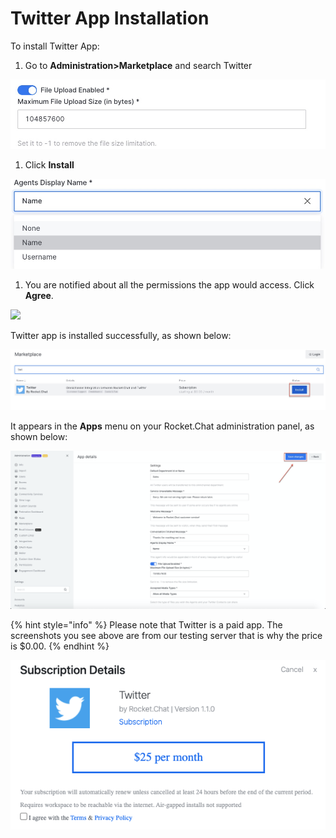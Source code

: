 # Twitter App Installation

To install Twitter App:

1. Go to **Administration&gt;Marketplace** and search Twitter

![](../../../.gitbook/assets/image%20%28403%29.png)

1. Click **Install**

![](../../../.gitbook/assets/image%20%28402%29.png)

1. You are notified about all the permissions the app would access. Click **Agree**.

![](../../../.gitbook/assets/image%20%28401%29%20%281%29.png)

Twitter app is installed successfully, as shown below:

![](../../../.gitbook/assets/image%20%28397%29.png)

It appears in the **Apps** menu on your Rocket.Chat administration panel, as shown below:

![](../../../.gitbook/assets/image%20%28405%29.png)

{% hint style="info" %}
Please note that Twitter is a paid app. The screenshots you see above are from our testing server that is why the price is $0.00.
{% endhint %}

![](../../../.gitbook/assets/image%20%28459%29%20%281%29.png)

